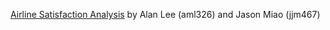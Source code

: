 [Airline Satisfaction Analysis](https://github.com/jasonjmiao/Project) by Alan Lee (aml326) and Jason Miao (jjm467)
